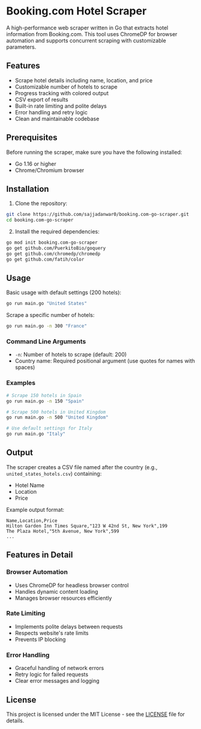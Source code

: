 # Booking.com Hotel Scraper

A high-performance web scraper written in Go that extracts hotel information from Booking.com. This tool uses ChromeDP for browser automation and supports concurrent scraping with customizable parameters.

## Features

- Scrape hotel details including name, location, and price
- Customizable number of hotels to scrape
- Progress tracking with colored output
- CSV export of results
- Built-in rate limiting and polite delays
- Error handling and retry logic
- Clean and maintainable codebase

## Prerequisites

Before running the scraper, make sure you have the following installed:

- Go 1.16 or higher
- Chrome/Chromium browser

## Installation

1. Clone the repository:
```bash
git clone https://github.com/sajjadanwar0/booking.com-go-scraper.git
cd booking.com-go-scraper
```

2. Install the required dependencies:
```bash
go mod init booking.com-go-scraper
go get github.com/PuerkitoBio/goquery
go get github.com/chromedp/chromedp
go get github.com/fatih/color
```

## Usage

Basic usage with default settings (200 hotels):
```bash
go run main.go "United States"
```

Scrape a specific number of hotels:
```bash
go run main.go -n 300 "France"
```

### Command Line Arguments

- `-n`: Number of hotels to scrape (default: 200)
- Country name: Required positional argument (use quotes for names with spaces)

### Examples

```bash
# Scrape 150 hotels in Spain
go run main.go -n 150 "Spain"

# Scrape 500 hotels in United Kingdom
go run main.go -n 500 "United Kingdom"

# Use default settings for Italy
go run main.go "Italy"
```

## Output

The scraper creates a CSV file named after the country (e.g., `united_states_hotels.csv`) containing:
- Hotel Name
- Location
- Price

Example output format:
```csv
Name,Location,Price
Hilton Garden Inn Times Square,"123 W 42nd St, New York",199
The Plaza Hotel,"5th Avenue, New York",599
...
```

## Features in Detail

### Browser Automation
- Uses ChromeDP for headless browser control
- Handles dynamic content loading
- Manages browser resources efficiently

### Rate Limiting
- Implements polite delays between requests
- Respects website's rate limits
- Prevents IP blocking

### Error Handling
- Graceful handling of network errors
- Retry logic for failed requests
- Clear error messages and logging

## License

This project is licensed under the MIT License - see the [LICENSE](LICENSE) file for details.
